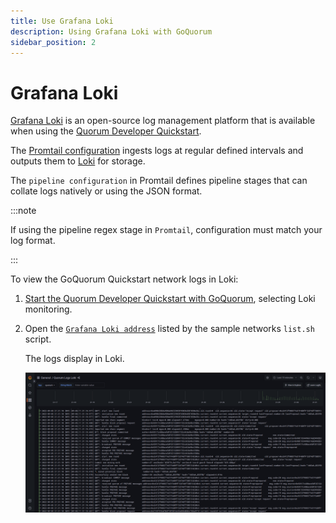```yaml
---
title: Use Grafana Loki
description: Using Grafana Loki with GoQuorum
sidebar_position: 2
---
```


# Grafana Loki

[Grafana Loki] is an open-source log management platform that is available when using the [Quorum Developer Quickstart](../../tutorials/quickstart-index.md).

The [Promtail configuration] ingests logs at regular defined intervals and outputs them to [Loki] for storage.

The `pipeline configuration` in Promtail defines pipeline stages that can collate logs natively or using the JSON format.

:::note

If using the pipeline regex stage in `Promtail`, configuration must match your log format.

:::

To view the GoQuorum Quickstart network logs in Loki:

1. [Start the Quorum Developer Quickstart with GoQuorum](../../tutorials/quorum-dev-quickstart/using-the-quickstart.md), selecting Loki monitoring.
2. Open the [`Grafana Loki address`](http://localhost:3000/d/Ak6eXLsPxFemKYKEXfcH/quorum-logs-loki?orgId=1&var-app=quorum&var-search=&from=now-15m&to=now) listed by the sample networks `list.sh` script.

   The logs display in Loki.

   ![Loki logs](../../images/dashboard_grafana_loki.png)

<!-- Links -->

[Promtail configuration]: https://github.com/ConsenSys/quorum-dev-quickstart/blob/master/files/common/promtail/promtail.yml
[Loki]: https://github.com/ConsenSys/quorum-dev-quickstart/blob/master/files/common/loki/loki.yml
[Grafana Loki]: https://grafana.com/oss/loki/
